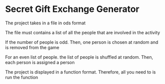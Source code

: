 <h1>Secret Gift Exchange Generator </h1>

<p> The project takes in a file in ods format </p>
<p> The file must contains a list of all the people that are involved in the activity </p>
<p> If the number of people is odd. Then, one person is chosen at random and is removed from the game </p>
<p> For an even list of people. the list of people is shuffled at random. Then, each person is assigned a person </p>
<p> The project is displayed in a function format. Therefore, all you need to is run the function</p>